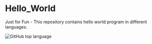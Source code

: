 # Hello_World
Just for Fun - This repository contains hello world program in different languages. 

![GitHub top language](https://img.shields.io/github/languages/top/DebSoc/Hello_World)
